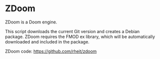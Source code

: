 ZDoom
======

ZDoom is a Doom engine.

This script downloads the current Git version and creates a Debian package.
ZDoom requires the FMOD ex library, which will be automatically downloaded
and included in the package.

ZDoom code: https://github.com/rheit/zdoom
